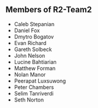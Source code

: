 ## Members of R2-Team2

- Caleb Stepanian
- Daniel Fox
- Dmytro Bogatov
- Evan Richard
- Gareth Solbeck
- John Nelson
- Lucine Bahtiarian
- Matthew Forman
- Nolan Manor
- Peerapat Luxsuwong
- Peter Chambers
- Selim Tanriverdi
- Seth Norton

